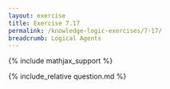 ```yaml
---
layout: exercise
title: Exercise 7.17
permalink: /knowledge-logic-exercises/7-17/
breadcrumb: Logical Agents
---
```


{% include mathjax_support %}

<div><i class="arrow-up loader" data-chapter="knowledge-logic-exercises" data-exercise="ex_17" data-rating="0"></i></div>
{% include_relative question.md %}
